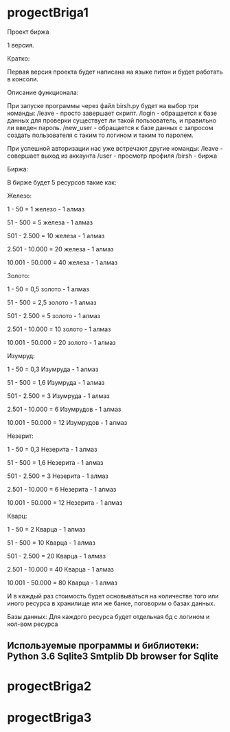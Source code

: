 # progectBriga1
Проект биржа

1 версия.

Кратко:

Первая версия проекта будет написана на языке питон и будет работать в консоли.

Описание функционала:

При запуске программы через файл birsh.py будет на выбор три команды: 
	/leave - просто завершает скрипт.
	/login - обращается к базе данных для проверки существует ли такой 			   пользователь, и правильно ли введен пароль.
	/new_user - обращается к базе данных с запросом создать пользователя с таким 	то логином и таким то паролем.

При успешной авторизации нас уже встречают другие команды:
	/leave - совершает выход из аккаунта
	/user - просмотр профиля
	/birsh - биржа

Биржа:
 
В бирже будет 5 ресурсов такие как:

Железо: 

1 - 50 = 1 железо - 1 алмаз

51 - 500 = 5 железа - 1 алмаз 

501 - 2.500 = 10 железа - 1 алмаз 

2.501 - 10.000 = 20 железа - 1 алмаз 

10.001 - 50.000 = 40 железа - 1 алмаз

Золото:

1 - 50 = 0,5 золото - 1 алмаз

51 - 500 = 2,5 золото - 1 алмаз 

501 - 2.500 = 5 золото - 1 алмаз 

2.501 - 10.000 = 10 золото - 1 алмаз 

10.001 - 50.000 = 20 золото - 1 алмаз

Изумруд:

1 - 50 = 0,3 Изумруда - 1 алмаз

51 - 500 = 1,6 Изумруда - 1 алмаз 

501 - 2.500 = 3 Изумруда - 1 алмаз 

2.501 - 10.000 = 6 Изумрудов - 1 алмаз 

10.001 - 50.000 = 12 Изумрудов - 1 алмаз





Незерит:

1 - 50 = 0,3 Незерита - 1 алмаз

51 - 500 = 1,6 Незерита - 1 алмаз 

501 - 2.500 = 3 Незерита - 1 алмаз 

2.501 - 10.000 = 6 Незерита - 1 алмаз 

10.001 - 50.000 = 12 Незерита - 1 алмаз

Кварц: 

1 - 50 = 2 Кварца - 1 алмаз

51 - 500 = 10 Кварца - 1 алмаз 

501 - 2.500 = 20 Кварца - 1 алмаз 

2.501 - 10.000 = 40 Кварца - 1 алмаз 

10.001 - 50.000 = 80 Кварца - 1 алмаз

И в каждый раз стоимость будет основываться на количестве того или иного ресурса в хранилище или же банке, поговорим о базах данных. 

Базы данных: Для каждого ресурса будет отдельная бд с логином и кол-вом ресурса 

Используемые программы и библиотеки:
Python 3.6
Sqlite3 
Smtplib
Db browser for Sqlite
---
# progectBriga2
# progectBriga3
